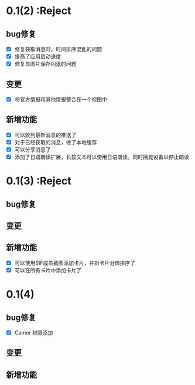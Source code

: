 #  0.1(2) :Reject
## bug修复
 - [x] 修复获取消息时，时间排序混乱的问题
 - [x] 提高了应用启动速度
 - [x] 修复显图片保存闪退的问题
 
 ## 变更
  - [x] 将官方情报和其他情报整合在一个视图中
 ## 新增功能
 - [x] 可以收到最新消息的推送了
 - [x] 对于已经获取的消息，做了本地缓存
 - [x] 可以分享消息了
 - [x] 添加了日语朗读扩展，长按文本可以使用日语朗读。同时摇晃设备以停止朗读
 
 # 0.1(3) :Reject
## bug修复

## 变更


## 新增功能
- [x] 可以使用SIF成员截图添加卡片，并对卡片分值排序了
- [x] 可以在所有卡片中添加卡片了

# 0.1(4)
## bug修复
 - [x] Camer 权限添加
## 变更


## 新增功能


